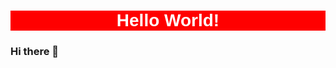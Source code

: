 <div style="background-color: #ff0000; color: #ffffff;" class="titulo">
  <h1 align="center"><span style="font-family: Arial, sans-serif;">Hello World!</span></h1>
</div>

### Hi there 👋

<!--
**AnthonyyHL/AnthonyyHL** is a ✨ _special_ ✨ repository because its `README.md` (this file) appears on your GitHub profile.

Here are some ideas to get you started:

- 🔭 I’m currently working on ...
- 🌱 I’m currently learning ...
- 👯 I’m looking to collaborate on ...
- 🤔 I’m looking for help with ...
- 💬 Ask me about ...
- 📫 How to reach me: ...
- 😄 Pronouns: ...
- ⚡ Fun fact: ...
-->

